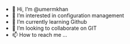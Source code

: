 - 👋 Hi, I’m @umermkhan
- 👀 I’m interested in configuration management
- 🌱 I’m currently learning Github 
- 💞️ I’m looking to collaborate on GIT
- 📫 How to reach me ...

<!---
umermkhan/umermkhan is a ✨ special ✨ repository because its `README.md` (this file) appears on your GitHub profile.
You can click the Preview link to take a look at your changes.
--->

